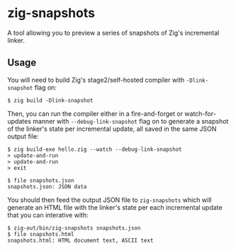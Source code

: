 # zig-snapshots

A tool allowing you to preview a series of snapshots of Zig's incremental linker.

## Usage

You will need to build Zig's stage2/self-hosted compiler with `-Dlink-snapshot` flag on:

```
$ zig build -Dlink-snapshot
```

Then, you can run the compiler either in a fire-and-forget or watch-for-updates manner with
`--debug-link-snapshot` flag on to generate a snapshot of the linker's state per incremental update,
all saved in the same JSON output file:

```
$ zig build-exe hello.zig --watch --debug-link-snapshot
> update-and-run
> update-and-run
> exit

$ file snapshots.json
snapshots.json: JSON data
```

You should then feed the output JSON file to `zig-snapshots` which will generate an
HTML file with the linker's state per each incremental update that you can interative with:

```
$ zig-out/bin/zig-snapshots snapshots.json
$ file snapshots.html
snapshots.html: HTML document text, ASCII text
```


